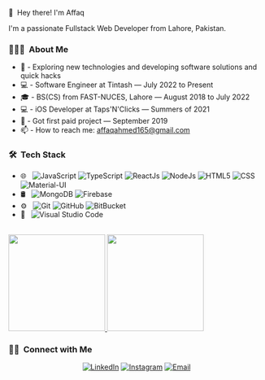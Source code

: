 👋 &nbsp;Hey there! I'm Affaq

I'm a passionate Fullstack Web Developer from Lahore, Pakistan.

<h3> 👨🏻‍💻 &nbsp;About Me </h3>

- 🤔 - Exploring new technologies and developing software solutions and quick hacks
- 💻 - Software Engineer at Tintash — July 2022 to Present
- 🎓 - BS(CS) from FAST-NUCES, Lahore — August 2018 to July 2022
- 💻 - iOS Developer at Taps'N'Clicks — Summers of 2021
- 🧭 - Got first paid project — September 2019
- 📫 - How to reach me: affaqahmed165@gmail.com

<h3> 🛠 &nbsp;Tech Stack</h3>

- 🌐 &nbsp;
  ![JavaScript](https://img.shields.io/badge/-JavaScript-333333?style=flat&logo=javascript)
  ![TypeScript](https://img.shields.io/badge/-TypeScript-333333?style=flat&logo=typescript)
  ![ReactJs](https://img.shields.io/badge/-React-333333?style=flat&logo=react)
  ![NodeJs](https://img.shields.io/badge/-Node.js-333333?style=flat&logo=node.js)
  ![HTML5](https://img.shields.io/badge/-HTML5-333333?style=flat&logo=HTML5)
  ![CSS](https://img.shields.io/badge/-CSS-333333?style=flat&logo=CSS3&logoColor=1572B6)
  ![Material-UI](https://img.shields.io/badge/-MaterialUI-333333?style=flat&logo=mui)
- 🛢 &nbsp;
  ![MongoDB](https://img.shields.io/badge/-MongoDB-333333?style=flat&logo=mongodb)
  ![Firebase](https://img.shields.io/badge/-Firebase-333333?style=flat&logo=firebase)
- ⚙️ &nbsp;
  ![Git](https://img.shields.io/badge/-Git-333333?style=flat&logo=git)
  ![GitHub](https://img.shields.io/badge/-GitHub-333333?style=flat&logo=github)
  ![BitBucket](https://img.shields.io/badge/-BitBucket-333333?style=flat&logo=bitbucket&logoColor=blue)
- 🔧 &nbsp;
  ![Visual Studio Code](https://img.shields.io/badge/-Visual%20Studio%20Code-333333?style=flat&logo=visual-studio-code&logoColor=007ACC)

<br/>

<a href="https://github.com/Affaq-Ahmed">
  <img height="190em" src="https://github-readme-stats-eight-theta.vercel.app/api?username=Affaq-Ahmed&show_icons=true&theme=algolia&include_all_commits=true&count_private=true"/>
  <img height="190em" src="https://github-readme-stats-eight-theta.vercel.app/api/top-langs/?username=Affaq-Ahmed&layout=compact&langs_count=9&theme=algolia&count_private=true&hide=java"/>
</a>

<br/>

<h3> 🤝🏻 &nbsp;Connect with Me </h3>

<p align="center">
<!-- <a href="https://www.adityavsingh.com/"><img alt="Website" src="https://img.shields.io/badge/Website-www.adityavsingh.com-blue?style=flat-square&logo=google-chrome"></a> -->
<a href="https://www.linkedin.com/in/affaqahmed/"><img alt="LinkedIn" src="https://img.shields.io/badge/LinkedIn-Affaq%20Ahmed-blue?style=flat-square&logo=linkedin"></a>
<a href="https://www.instagram.com/affaqahmedawan16/"><img alt="Instagram" src="https://img.shields.io/badge/Instagram-Affaq%20Ahmed-blue?style=flat-square&logo=instagram"></a>
<a href="mailto:affaqahmed165@gmail.com"><img alt="Email" src="https://img.shields.io/badge/Email-affaqahmed165@gmail.com-blue?style=flat-square&logo=gmail"></a>
</p>

<!---
Affaq-Ahmed/Affaq-Ahmed is a ✨ special ✨ repository because its `README.md` (this file) appears on your GitHub profile.
You can click the Preview link to take a look at your changes.
--->
